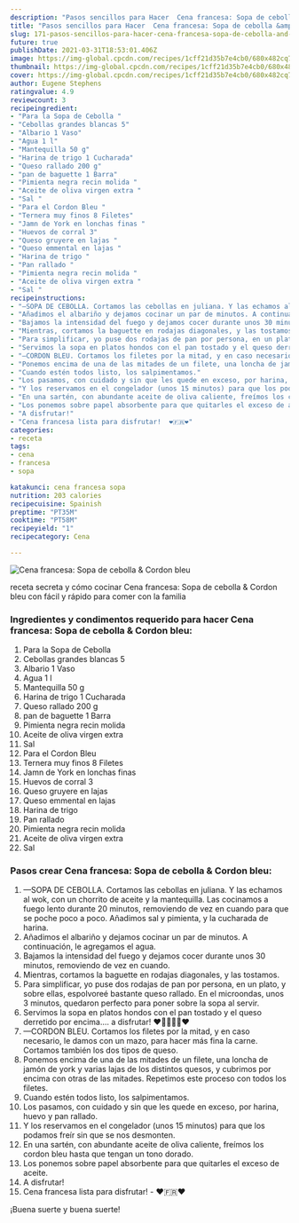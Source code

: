 ```yaml
---
description: "Pasos sencillos para Hacer  Cena francesa: Sopa de cebolla &amp;amp; Cordon bleu"
title: "Pasos sencillos para Hacer  Cena francesa: Sopa de cebolla &amp;amp; Cordon bleu"
slug: 171-pasos-sencillos-para-hacer-cena-francesa-sopa-de-cebolla-and-amp-cordon-bleu
future: true
publishDate: 2021-03-31T18:53:01.406Z
image: https://img-global.cpcdn.com/recipes/1cff21d35b7e4cb0/680x482cq70/cena-francesa-sopa-de-cebolla-cordon-bleu-foto-principal.jpg
thumbnail: https://img-global.cpcdn.com/recipes/1cff21d35b7e4cb0/680x482cq70/cena-francesa-sopa-de-cebolla-cordon-bleu-foto-principal.jpg
cover: https://img-global.cpcdn.com/recipes/1cff21d35b7e4cb0/680x482cq70/cena-francesa-sopa-de-cebolla-cordon-bleu-foto-principal.jpg
author: Eugene Stephens
ratingvalue: 4.9
reviewcount: 3
recipeingredient:
- "Para la Sopa de Cebolla "
- "Cebollas grandes blancas 5"
- "Albario 1 Vaso"
- "Agua 1 l"
- "Mantequilla 50 g"
- "Harina de trigo 1 Cucharada"
- "Queso rallado 200 g"
- "pan de baguette 1 Barra"
- "Pimienta negra recin molida "
- "Aceite de oliva virgen extra "
- "Sal "
- "Para el Cordon Bleu "
- "Ternera muy finos 8 Filetes"
- "Jamn de York en lonchas finas "
- "Huevos de corral 3"
- "Queso gruyere en lajas "
- "Queso emmental en lajas "
- "Harina de trigo "
- "Pan rallado "
- "Pimienta negra recin molida "
- "Aceite de oliva virgen extra "
- "Sal "
recipeinstructions:
- "—SOPA DE CEBOLLA. Cortamos las cebollas en juliana. Y las echamos al wok, con un chorrito de aceite y la mantequilla. Las cocinamos a fuego lento durante 20 minutos, removiendo de vez en cuando para que se poche poco a poco. Añadimos sal y pimienta, y la cucharada de harina."
- "Añadimos el albariño y dejamos cocinar un par de minutos. A continuación, le agregamos el agua."
- "Bajamos la intensidad del fuego y dejamos cocer durante unos 30 minutos, removiendo de vez en cuando."
- "Mientras, cortamos la baguette en rodajas diagonales, y las tostamos."
- "Para simplificar, yo puse dos rodajas de pan por persona, en un plato, y sobre ellas, espolvoreé bastante queso rallado. En el microondas, unos 3 minutos, quedaron perfecto para poner sobre la sopa al servir."
- "Servimos la sopa en platos hondos con el pan tostado y el queso derretido por encima.... a disfrutar! ❤️🥣🇫🇷🥣❤️"
- "—CORDON BLEU. Cortamos los filetes por la mitad, y en caso necesario, le damos con un mazo, para hacer más fina la carne. Cortamos también los dos tipos de queso."
- "Ponemos encima de una de las mitades de un filete, una loncha de jamón de york y varias lajas de los distintos quesos, y cubrimos por encima con otras de las mitades. Repetimos este proceso con todos los filetes."
- "Cuando estén todos listo, los salpimentamos."
- "Los pasamos, con cuidado y sin que les quede en exceso, por harina, huevo y pan rallado."
- "Y los reservamos en el congelador (unos 15 minutos) para que los podamos freír sin que se nos desmonten."
- "En una sartén, con abundante aceite de oliva caliente, freímos los cordon bleu hasta que tengan un tono dorado."
- "Los ponemos sobre papel absorbente para que quitarles el exceso de aceite."
- "A disfrutar!"
- "Cena francesa lista para disfrutar!  ❤️🇫🇷❤️"
categories:
- receta
tags:
- cena
- francesa
- sopa

katakunci: cena francesa sopa 
nutrition: 203 calories
recipecuisine: Spainish
preptime: "PT35M"
cooktime: "PT58M"
recipeyield: "1"
recipecategory: Cena

---
```



![Cena francesa: Sopa de cebolla &amp; Cordon bleu](https://img-global.cpcdn.com/recipes/1cff21d35b7e4cb0/680x482cq70/cena-francesa-sopa-de-cebolla-cordon-bleu-foto-principal.jpg)

receta secreta y cómo cocinar Cena francesa: Sopa de cebolla &amp; Cordon bleu con fácil y rápido para comer con la familia

<!--inarticleads1-->

### Ingredientes y condimentos requerido para hacer Cena francesa: Sopa de cebolla &amp; Cordon bleu:

1. Para la Sopa de Cebolla 
1. Cebollas grandes blancas 5
1. Albario 1 Vaso
1. Agua 1 l
1. Mantequilla 50 g
1. Harina de trigo 1 Cucharada
1. Queso rallado 200 g
1. pan de baguette 1 Barra
1. Pimienta negra recin molida 
1. Aceite de oliva virgen extra 
1. Sal 
1. Para el Cordon Bleu 
1. Ternera muy finos 8 Filetes
1. Jamn de York en lonchas finas 
1. Huevos de corral 3
1. Queso gruyere en lajas 
1. Queso emmental en lajas 
1. Harina de trigo 
1. Pan rallado 
1. Pimienta negra recin molida 
1. Aceite de oliva virgen extra 
1. Sal 



<!--inarticleads2-->

### Pasos crear Cena francesa: Sopa de cebolla &amp; Cordon bleu:

1. —SOPA DE CEBOLLA. Cortamos las cebollas en juliana. Y las echamos al wok, con un chorrito de aceite y la mantequilla. Las cocinamos a fuego lento durante 20 minutos, removiendo de vez en cuando para que se poche poco a poco. Añadimos sal y pimienta, y la cucharada de harina.
1. Añadimos el albariño y dejamos cocinar un par de minutos. A continuación, le agregamos el agua.
1. Bajamos la intensidad del fuego y dejamos cocer durante unos 30 minutos, removiendo de vez en cuando.
1. Mientras, cortamos la baguette en rodajas diagonales, y las tostamos.
1. Para simplificar, yo puse dos rodajas de pan por persona, en un plato, y sobre ellas, espolvoreé bastante queso rallado. En el microondas, unos 3 minutos, quedaron perfecto para poner sobre la sopa al servir.
1. Servimos la sopa en platos hondos con el pan tostado y el queso derretido por encima.... a disfrutar! ❤️🥣🇫🇷🥣❤️
1. —CORDON BLEU. Cortamos los filetes por la mitad, y en caso necesario, le damos con un mazo, para hacer más fina la carne. Cortamos también los dos tipos de queso.
1. Ponemos encima de una de las mitades de un filete, una loncha de jamón de york y varias lajas de los distintos quesos, y cubrimos por encima con otras de las mitades. Repetimos este proceso con todos los filetes.
1. Cuando estén todos listo, los salpimentamos.
1. Los pasamos, con cuidado y sin que les quede en exceso, por harina, huevo y pan rallado.
1. Y los reservamos en el congelador (unos 15 minutos) para que los podamos freír sin que se nos desmonten.
1. En una sartén, con abundante aceite de oliva caliente, freímos los cordon bleu hasta que tengan un tono dorado.
1. Los ponemos sobre papel absorbente para que quitarles el exceso de aceite.
1. A disfrutar!
1. Cena francesa lista para disfrutar!  - ❤️🇫🇷❤️



¡Buena suerte y buena suerte!

